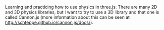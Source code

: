 Learning and practicing how to use physics in three.js. There are many 2D and 3D physics libraries, but I want to try to use a 3D library and that one is called Cannon.js (more information about this can be seen at http://schteppe.github.io/cannon.js/docs/).